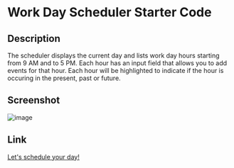 # Work Day Scheduler Starter Code

## Description

The scheduler displays the current day and lists work day hours starting from 9 AM and to 5 PM.  Each hour has an input field that allows you to add events for that hour.  Each hour will be highlighted to indicate if the hour is occuring in the present, past or future.  

## Screenshot

![image](https://user-images.githubusercontent.com/65319429/85242070-966f4e80-b403-11ea-9152-168e57064496.png)

## Link

 [Let's schedule your day!](https://cheriecookson.github.io/customer-calendar/)
